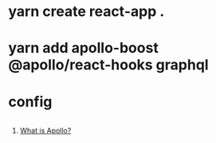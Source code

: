 

# yarn create react-app .
# yarn add apollo-boost @apollo/react-hooks graphql

# config
```

```

1. [What is Apollo?](https://www.apollographql.com/)
